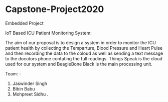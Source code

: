 # Capstone-Project2020
Embedded Project 

IoT Based ICU Patient Monitoring System:

The aim of our proposal is to design a system in order to monitor the ICU patient health by collecting the Temparture, Blood Pressure and Heart Pulse and then recording the data to the coloud as well as sending a text message to the docotors phone contating the full readings.
Things Speak is the cloud used for our system and BeagleBone Black is the main processing unit.



Team: - 
1. Jaswinder Singh
2. Bibin Babu
3. Mohpreet Sidhu
.
